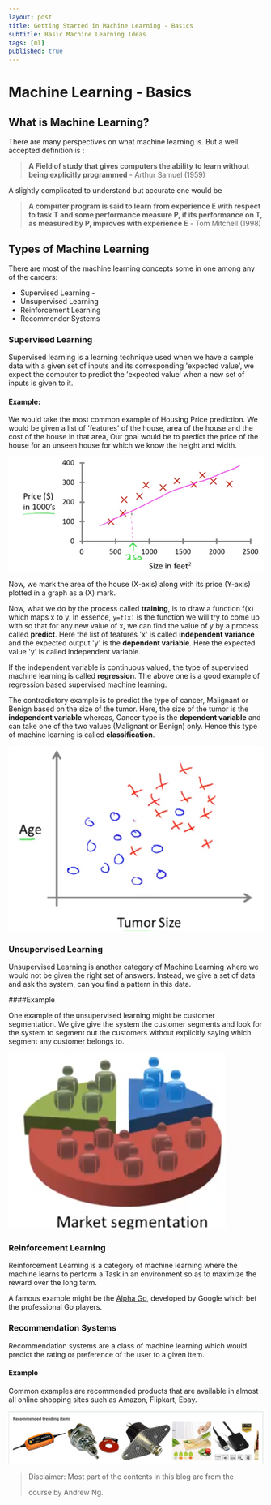 ```yaml
---
layout: post
title: Getting Started in Machine Learning - Basics
subtitle: Basic Machine Learning Ideas
tags: [ml]
published: true
---
```


# Machine Learning - Basics

## What is Machine Learning?

There are many perspectives on what machine learning is. But a well accepted definition is :

> **A Field of study that gives computers the ability to learn without being explicitly programmed** - Arthur Samuel (1959)  

A slightly complicated to understand but accurate one would be

> **A computer program is said to learn from experience E with respect to task T and some performance measure P, if its performance on T, as measured  by P, improves with experience E** - Tom Mitchell (1998)

## Types of Machine Learning

There are most of the machine learning concepts some in one among any of the carders:

- Supervised Learning -
- Unsupervised Learning
- Reinforcement Learning
- Recommender Systems



### Supervised Learning

Supervised learning is a learning technique used when we have a sample data with a given set of inputs and its corresponding 'expected value', we expect the computer to predict the 'expected value' when a new set of inputs is given to it.

#### Example:

We would take the most common example of Housing Price prediction. We would be given a list of 'features' of the house, area of the house and the cost of the house in that area, Our goal would be to predict the price of the house for an unseen house for which we know the height and width.

![supervised](..\img\posts\ml-basics\supervised.PNG)

Now, we mark the area of the house (X-axis) along with its price (Y-axis) plotted in a graph as a (X) mark. 

Now, what we do by the process called **training**, is to draw a function f(x) which maps x to y. In essence, `y=f(x)` is the function we will try to come up with so that for any new value of x, we can find the value of y by a process called **predict**. Here the list of features 'x' is called **independent variance** and the expected output 'y' is the **dependent variable**. Here the expected value 'y' is called independent variable.

If the independent variable is continuous valued, the type of supervised machine learning is called **regression**. The above one is a good example of regression based supervised machine learning.



The contradictory example is to predict the type of cancer, Malignant or Benign based on the size of the tumor. Here, the size of the tumor is the **independent variable** whereas, Cancer type is the **dependent variable** and can take one of the two values (Malignant or Benign) only. Hence this type of machine learning is called **classification**. 

![Classification](..\img\posts\ml-basics\supervised-classification.PNG)

### Unsupervised Learning

Unsupervised Learning is another category of Machine Learning where we would not be given the right set of answers. Instead, we give a set of data and ask the system, can you find a pattern in this data.

####Example

One example of the unsupervised learning might be customer segmentation. We give give the system the customer segments and look for the system to segment out the customers without explicitly saying which segment any customer belongs to.

![Unsupervised](..\img\posts\ml-basics\unsupervised.PNG)

### Reinforcement Learning

Reinforcement Learning is a category of machine learning where the machine learns to perform a Task in an environment so as to maximize the reward over the long term.

A famous example might be the [Alpha Go](https://en.wikipedia.org/wiki/AlphaGo), developed by Google which bet the professional Go players.



### Recommendation Systems

Recommendation systems are a class of machine learning which would predict the rating or preference of the user to a given item.

#### Example

Common examples are recommended products that are available in almost all online shopping sites such as Amazon, Flipkart, Ebay.

![Recommendation](..\img\posts\ml-basics\recommendation.PNG)

> Disclaimer: Most part of the contents in this blog are from the 
>
> [Machine Learning]: https://www.coursera.org/learn/machine-learning
>
> course by Andrew Ng.